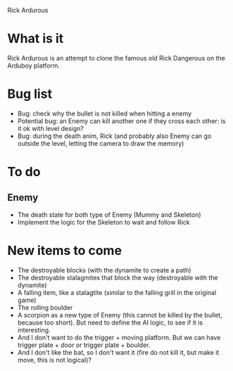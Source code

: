 Rick Ardurous

# What is it

Rick Ardurous is an attempt to clone the famous old Rick Dangerous on the Arduboy platform.

# Bug list
- Bug: check why the bullet is not killed when hitting a enemy
- Potential bug: an Enemy can kill another one if they cross each other: is it ok with level design?
- Bug: during the death anim, Rick (and probably also Enemy can go outside the level, letting the camera to draw the memory)

# To do

## Enemy
- The death state for both type of Enemy (Mummy and Skeleton)
- Implement the logic for the Skeleton to wait and follow Rick

# New items to come
- The destroyable blocks (with the dynamite to create a path)
- The destroyable stalagmites that block the way (destroyable with the dynamite)
- A falling item, like a stalagtite (similar to the falling grill in the original game)
- The rolling boulder
- A scorpion as a new type of Enemy (this cannot be killed by the bullet, because too short). But need to define the AI logic, to see if it is interesting.
- And I don't want to do the trigger + moving platform. But we can have trigger plate + door or trigger plate + boulder.
- And I don't like the bat, so I don't want it (fire do not kill it, but make it move, this is not logical)?

